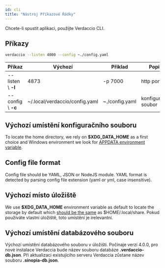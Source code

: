 ```yaml
---
id: cli
title: "Nástroj Příkazové Řádky"
---
```


Chcete-li spustit aplikaci, použijte Verdaccio CLI.

## Příkazy

```bash
verdaccio --listen 4000 --config ~./config.yaml
```

| Příkaz             | Výchozí                        | Příklad        | Popis               |
| ------------------ | ------------------------------ | -------------- | ------------------- |
| --listen \ **-l** | 4873                           | -p 7000        | http port           |
| --config \ **-c** | ~/.local/verdaccio/config.yaml | ~./config.yaml | konfigurační soubor |

## Výchozí umístění konfiguračního souboru

To locate the home directory, we rely on **$XDG_DATA_HOME** as a first choice and Windows environment we look for [APPDATA environment variable](https://www.howtogeek.com/318177/what-is-the-appdata-folder-in-windows/).

## Config file format

Config file should be YAML, JSON or NodeJS module. YAML format is detected by parsing config file extension (yaml or yml, case insensitive).

## Výchozí místo úložiště

We use **$XDG_DATA_HOME** environment variable as default to locate the storage by default which [should be the same](https://askubuntu.com/questions/538526/is-home-local-share-the-default-value-for-xdg-data-home-in-ubuntu-14-04) as $HOME/.local/share. Pokud používáte vlastní úložiště, toto umístění je irelevantní.

## Výchozí umístění databázového souboru

Výchozí umístění databázového souboru v úložišti. Počínaje verzí 4.0.0, pro nové instalace Verdaccia bude název souboru databáze **.verdaccio-db.json**. Při aktualizaci existujícího serveru Verdaccia zůstane název souboru **.sinopia-db.json**.